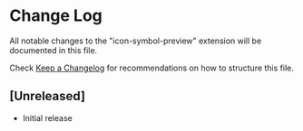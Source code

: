 # Change Log

All notable changes to the "icon-symbol-preview" extension will be documented in this file.

Check [Keep a Changelog](http://keepachangelog.com/) for recommendations on how to structure this file.

## [Unreleased]

- Initial release